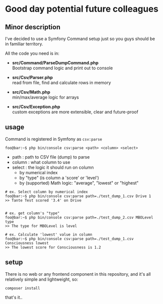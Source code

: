 # Good day potential future colleagues

## Minor description
I've decided to use a Symfony Command setup just so you guys should be in familiar territory.

All the code you need is in:
- **src/Command/ParseDumpCommand.php**  
  Bootstrap command logic and print out to console

- **src/Csv/Parser.php**   
read from file, find and calculate rows in memory

- **src/Csv/Math.php**  
min/max/average logic for arrays

- **src/Csv/Exception.php**  
custom exceptions are more extensible, clear and future-proof

## usage

Command is registered in Symfony as `csv:parse`

```shell
foo@bar:~$ php bin/console csv:parse <path> <column> <select>
```
- path : path to CSV file (dump) to parse 
- column : what column to use
- select : the logic it should run on column 
  - by numerical index
  - by "type" (is column a 'score' or 'level')
  - by (supported) Math logic: "average", "lowest" or "highest"

```shell
# ex. Select column by numerical index
foo@bar:~$ php bin/console csv:parse path=./test_dump_1.csv Drive 1
>> Tante Test scored '3.4' on Drive 


# ex. get column's "type"
foo@bar:~$ php bin/console csv:parse path=./test_dump_2.csv MBOLevel type
>> The type for MBOLevel is level

# ex. Calculate 'lowest' value in column
foo@bar:~$ php bin/console csv:parse path=./test_dump_1.csv Consciousness lowest
>> The lowest score for Consciousness is 1.2

```

## setup
There is no web or any frontend component in this repository,   and it's all relatively simple and lightweight, so:
```shell
composer install
```
that's it..